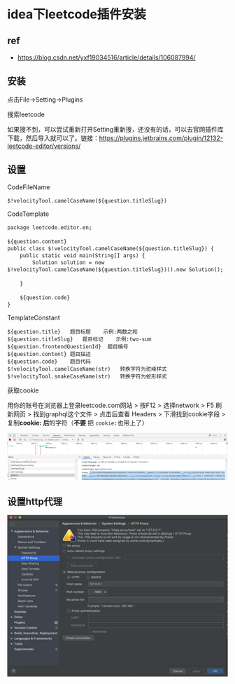 # idea下leetcode插件安装

## ref

- https://blog.csdn.net/yxf19034516/article/details/106087994/

## 安装

点击File->Setting->Plugins

搜索leetcode

如果搜不到，可以尝试重新打开Setting重新搜，还没有的话，可以去官网插件库下载，然后导入就可以了。链接：https://plugins.jetbrains.com/plugin/12132-leetcode-editor/versions/

## 设置

CodeFileName

```
$!velocityTool.camelCaseName(${question.titleSlug})
```

CodeTemplate

```
package leetcode.editor.en;

${question.content}
public class $!velocityTool.camelCaseName(${question.titleSlug}) {
    public static void main(String[] args) {
        Solution solution = new $!velocityTool.camelCaseName(${question.titleSlug})().new Solution();
        
    }
    
    ${question.code}
}
```

TemplateConstant

```
${question.title}	题目标题	示例:两数之和
${question.titleSlug}	题目标记	示例:two-sum
${question.frontendQuestionId}	题目编号
${question.content}	题目描述
${question.code}	题目代码
$!velocityTool.camelCaseName(str)	转换字符为驼峰样式
$!velocityTool.snakeCaseName(str)	转换字符为蛇形样式
```

获取cookie

用你的账号在浏览器上登录leetcode.com网站 > 按F12 > 选择network > F5 刷新网页 > 找到graphql这个文件 > 点击后查看 Headers > 下滑找到cookie字段 > 复制**cookie: 后**的字符（**不要** 把 `cookie:`也带上了）

![在这里插入图片描述](../images/20200131235823221.png)

## 设置http代理

![](../images/屏幕快照2020-10-20.png)

